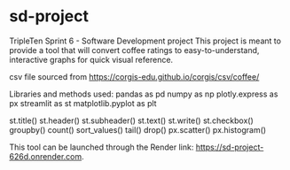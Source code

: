 # sd-project
TripleTen Sprint 6 - Software Development project
This project is meant to provide a tool that will convert coffee ratings to easy-to-understand, interactive graphs for quick visual reference.

csv file sourced from https://corgis-edu.github.io/corgis/csv/coffee/

Libraries and methods used:
pandas as pd
numpy as np
plotly.express as px
streamlit as st
matplotlib.pyplot as plt

st.title()
st.header()
st.subheader()
st.text()
st.write()
st.checkbox()
groupby()
count()
sort_values()
tail()
drop()
px.scatter()
px.histogram()

This tool can be launched through the Render link: https://sd-project-626d.onrender.com.
